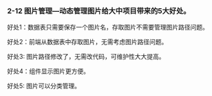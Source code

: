 ### 2-12  图片管理—动态管理图片给大中项目带来的5大好处。

好处1：数据表只需要保存一个图片名，存取图片不需要管理图片路径问题。

好处2：前端从数据表中存取图片，无需考虑图片路径问题。

好处3:   图片路径修改了，无需改代码，可维护性大大提高。

好处4：组件显示图片更方便。

好处5:   图片可以分类管理。
